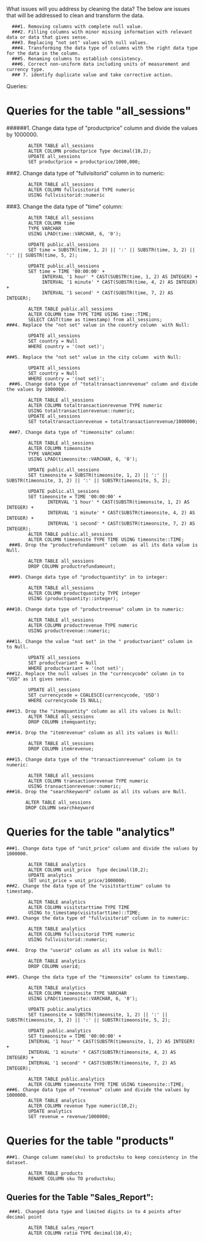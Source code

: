 What issues will you address by cleaning the data?
The below are issues that will be addressed to clean and transform the data.

      ###1. Removing columns with complete null value.
      ###2. Filling columns with minor missing information with relevant data or data that gives sense.
      ###3. Replacing "not set" values with null values.
      ###4. Transforming the data type of columns with the right data type for the data in the column.
      ###5. Renaming columns to establish consistency.
      ###6. Correct non-uniform data including units of measurement and currency type.
      ### 7. identify duplicate value and take corrective action.


Queries:
# Queries for the table "all_sessions"
######1. Change data type of "productprice" column and divide the values by 1000000.
     
            ALTER TABLE all_sessions
            ALTER COLUMN productprice Type decimal(10,2);
            UPDATE all_sessions
            SET productprice = productprice/1000,000;

###2. Change data type of "fullvisitorid" column in to numeric:
     
            ALTER TABLE all_sessions
            ALTER COLUMN fullvisitorid TYPE numeric
            USING fullvisitorid::numeric

###3. Change the data type of "time" column:
     
            ALTER TABLE all_sessions
            ALTER COLUMN time
            TYPE VARCHAR
            USING LPAD(time::VARCHAR, 6, '0');

            UPDATE public.all_sessions
            SET time = SUBSTR(time, 1, 2) || ':' || SUBSTR(time, 3, 2) || ':' || SUBSTR(time, 5, 2);

            UPDATE public.all_sessions
            SET time = TIME '00:00:00' + 
                 INTERVAL '1 hour' * CAST(SUBSTR(time, 1, 2) AS INTEGER) +
                 INTERVAL '1 minute' * CAST(SUBSTR(time, 4, 2) AS INTEGER) +
                 INTERVAL '1 second' * CAST(SUBSTR(time, 7, 2) AS INTEGER);
           
            ALTER TABLE public.all_sessions
            ALTER COLUMN time TYPE TIME USING time::TIME;
            SELECT CAST(time as timestamp) from all_sessions;
    ###4. Replace the "not set" value in the country column  with Null:
            
            UPDATE all_sessions
            SET country = Null
            WHERE country = '(not set)';
     
    ###5. Replace the "not set" value in the city column  with Null:
     
            UPDATE all_sessions
            SET country = Null
            WHERE country = '(not set)';
     ###6. Change data type of "totaltransactionrevenue" column and divide the values by 1000000.
     
            ALTER TABLE all_sessions
            ALTER COLUMN totaltransactionrevenue TYPE numeric
            USING totaltransactionrevenue::numeric;
            UPDATE all_sessions
            SET totaltransactionrevenue = totaltransactionrevenue/1000000;
   
     ###7. Change data type of "timeonsite" column: 
     
            ALTER TABLE all_sessions
            ALTER COLUMN timeonsite
            TYPE VARCHAR
            USING LPAD(timeonsite::VARCHAR, 6, '0');

            UPDATE public.all_sessions
            SET timeonsite = SUBSTR(timeonsite, 1, 2) || ':' || SUBSTR(timeonsite, 3, 2) || ':' || SUBSTR(timeonsite, 5, 2);

            UPDATE public.all_sessions
            SET timeonsite = TIME '00:00:00' + 
                   INTERVAL '1 hour' * CAST(SUBSTR(timeonsite, 1, 2) AS INTEGER) +
                   INTERVAL '1 minute' * CAST(SUBSTR(timeonsite, 4, 2) AS INTEGER) +
                   INTERVAL '1 second' * CAST(SUBSTR(timeonsite, 7, 2) AS INTEGER);                    
            ALTER TABLE public.all_sessions
            ALTER COLUMN timeonsite TYPE TIME USING timeonsite::TIME;
     ###8. Drop the "productrefundamount" column  as all its data value is Null.
     
            ALTER TABLE all_sessions
            DROP COLUMN productrefundamount;
            
     ###9. Change data type of "productquantity" in to integer:
     
            ALTER TABLE all_sessions
            ALTER COLUMN productquantity TYPE integer
            USING (productquantity::integer);

    ###10. Change data type of "productrevenue" column in to numeric:
    
            ALTER TABLE all_sessions
            ALTER COLUMN productrevenue TYPE numeric
            USING productrevenue::numeric;
            
    ###11. Change the value "not set" in the " productvariant" column in to Null.
    
            UPDATE all_sessions
            SET productvariant = Null
            WHERE productvariant = '(not set)';
    ###12. Replace the null values in the "currencycode" column in to "USD" as it gives sense.
    
            UPDATE all_sessions
            SET currencycode = COALESCE(currencycode, 'USD')
            WHERE currencycode IS NULL;
            
    ###13. Drop the "itemquantity" column as all its values is Null:
            ALTER TABLE all_sessions
            DROP COLUMN itemquantity;
            
    ###14. Drop the "itemrevenue" column as all its values is Null:
    
            ALTER TABLE all_sessions
            DROP COLUMN itemrevenue;
          
    ###15. Change data type of the "transactionrevenue" column in to numeric:
    
            ALTER TABLE all_sessions
            ALTER COLUMN transactionrevenue TYPE numeric
            USING transactionrevenue::numeric;
    ###16. Drop the "searchkeyword" column as all its values are Null.
    
           ALTER TABLE all_sessions
           DROP COLUMN searchkeyword

# Queries for the table "analytics"
    ###1. Change data type of "unit_price" column and divide the values by 1000000.
     
            ALTER TABLE analytics
            ALTER COLUMN unit_price  Type decimal(10,2);
            UPDATE analytics
            SET unit_price = unit_price/1000000;
    ###2. Change the data type of the "visitstarttime" column to timestamp.
     
            ALTER TABLE analytics
            ALTER COLUMN visitstarttime TYPE TIME 
            USING to_timestamp(visitstarttime)::TIME;
    ###3. Change the data type of "fullvisitorid" column in to numeric:
     
            ALTER TABLE analytics
            ALTER COLUMN fullvisitorid TYPE numeric
            USING fullvisitorid::numeric;
            
    ###4.  Drop the "userid" column as all its value is Null:
     
            ALTER TABLE analytics
            DROP COLUMN userid;

    ###5. Change the data type of the "timeonsite" column to timestamp.
     
            ALTER TABLE analytics
            ALTER COLUMN timeonsite TYPE VARCHAR
            USING LPAD(timeonsite::VARCHAR, 6, '0');

            UPDATE public.analytics
            SET timeonsite = SUBSTR(timeonsite, 1, 2) || ':' || SUBSTR(timeonsite, 3, 2) || ':' || SUBSTR(timeonsite, 5, 2);

            UPDATE public.analytics
            SET timeonsite = TIME '00:00:00' + 
            INTERVAL '1 hour' * CAST(SUBSTR(timeonsite, 1, 2) AS INTEGER) +
            INTERVAL '1 minute' * CAST(SUBSTR(timeonsite, 4, 2) AS INTEGER) +
            INTERVAL '1 second' * CAST(SUBSTR(timeonsite, 7, 2) AS INTEGER);  
            
            ALTER TABLE public.analytics
            ALTER COLUMN timeonsite TYPE TIME USING timeonsite::TIME;
    ###6. Change data type of "revenue" column and divide the values by 1000000.
            ALTER TABLE analytics
            ALTER COLUMN revenue Type numeric(10,2);
            UPDATE analytics
            SET revenue = revenue/1000000;  

# Queries for the table "products"
    ###1. Change column name(sku) to productsku to keep consistency in the dataset.
     
            ALTER TABLE products
            RENAME COLUMN sku TO productsku;

## Queries for the Table "Sales_Report":
     ###1. Changed data type and limited digits in to 4 points after decimal point
     
            ALTER TABLE sales_report
            ALTER COLUMN ratio TYPE decimal(10,4);
